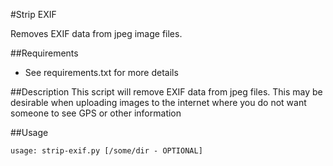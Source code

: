 #Strip EXIF

Removes EXIF data from jpeg image files.

##Requirements
* See requirements.txt for more details

##Description
This script will remove EXIF data from jpeg files. This may be desirable when uploading images to the internet where you do not want someone to see GPS or other information

##Usage
~~~~
usage: strip-exif.py [/some/dir - OPTIONAL]
~~~~